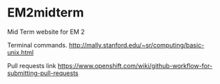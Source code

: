 EM2midterm
==========

Mid Term website for EM 2


Terminal commands.
http://mally.stanford.edu/~sr/computing/basic-unix.html


Pull requests link
https://www.openshift.com/wiki/github-workflow-for-submitting-pull-requests



